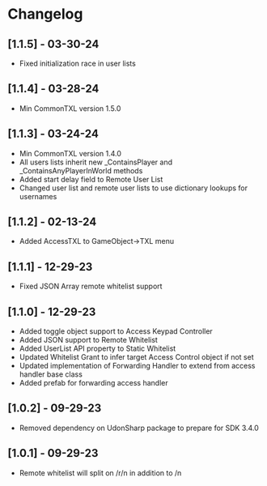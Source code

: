 # Changelog

## [1.1.5] - 03-30-24

- Fixed initialization race in user lists

## [1.1.4] - 03-28-24

- Min CommonTXL version 1.5.0

## [1.1.3] - 03-24-24

- Min CommonTXL version 1.4.0
- All users lists inherit new _ContainsPlayer and _ContainsAnyPlayerInWorld methods
- Added start delay field to Remote User List
- Changed user list and remote user lists to use dictionary lookups for usernames


## [1.1.2] - 02-13-24

- Added AccessTXL to GameObject->TXL menu

## [1.1.1] - 12-29-23

- Fixed JSON Array remote whitelist support

## [1.1.0] - 12-29-23

- Added toggle object support to Access Keypad Controller
- Added JSON support to Remote Whitelist
- Added UserList API property to Static Whitelist
- Updated Whitelist Grant to infer target Access Control object if not set
- Updated implementation of Forwarding Handler to extend from access handler base class
- Added prefab for forwarding access handler

## [1.0.2] - 09-29-23

- Removed dependency on UdonSharp package to prepare for SDK 3.4.0

## [1.0.1] - 09-29-23

- Remote whitelist will split on /r/n in addition to /n

